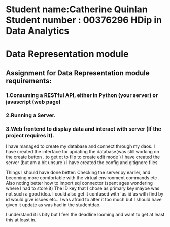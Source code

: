 # Student name:Catherine Quinlan Student number : 00376296 HDip in Data Analytics
# Data Representation module
## Assignment for Data Representation module requirements:
### 1.Consuming a RESTful API, either in Python (your server) or  javascript (web page) 
### 2.Running a Server.
### 3.Web frontend to display data and interact with server (If the project requires it).


I have managed to create my database and connect through my daos. 
I have created the interface for updating the database(was still working on the create button ..to get ot to flip to create edit mode )
I have created the server (but am a bit unsure )
I have created the config and gitignore files



Things I should have done better:
Checking the server.py earlier, and becoming more comfortable with the virtual environment commands etc .
Also noting better how to import sql connector (spent ages wondering where I had to store it) 
The ID key that I chose as primary key maybe was not such a good idea. I could also get it confused with 'as id'as with find by id would give issues etc..
I was afraid to alter it too much but I should have given it update as was had in the studentdao.

I understand it is bity but I feel the deadline looming and want to get at least this at least in.
